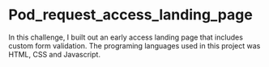 # Pod_request_access_landing_page
In this challenge, I built out an early access landing page that includes custom form validation. The programing languages used in this project was HTML, CSS and Javascript.
